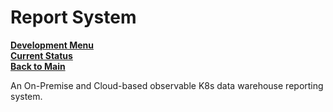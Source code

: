 # Report System

**[Development Menu](./menu.md)**\
**[Current Status](../status/weekly/current_status.md)**\
**[Back to Main](../../README.md)**

An On-Premise and Cloud-based observable K8s data warehouse reporting system.
